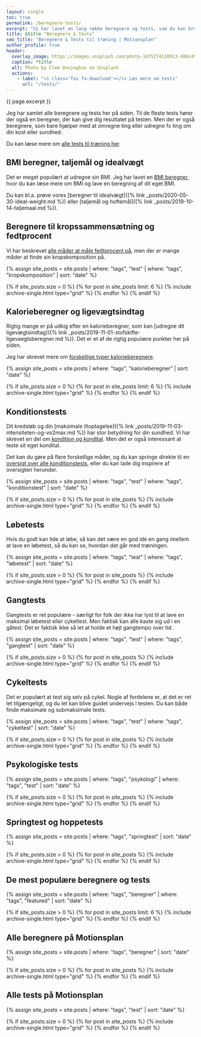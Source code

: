 ```yaml
---
layout: single
toc: true
permalink: /beregnere-tests/
excerpt: "Vi har lavet en lang række beregnere og tests, som du kan bruge i forbindelse med din træning. Se den samlede liste her. "
title: &title "Beregnere & Tests"
seo_title: "Beregnere & Tests til træning | Motionsplan"
author_profile: true
header:
  overlay_image: https://images.unsplash.com/photo-1475274110913-480c45d0e873?ixlib=rb-1.2.1&ixid=eyJhcHBfaWQiOjEyMDd9&auto=format&fit=crop&w=1960&q=5
  caption: *title
  alt: Photo by Clem Onojeghuo on Unsplash
  actions:
    - label: "<i class='fas fa-download'></i> Læs mere om tests"
      url: "/tests/"
---
```


{{ page.excerpt }}

Jeg har samlet alle beregnere og tests her på siden. Til de fleste tests hører der også en beregner, der kan give dig resultatet på testen. Men der er også beregnere, som bare hjælper med at omregne ting eller udregne fx ting om din kost eller sundhed.

Du kan læse mere om [alle tests til træning her](/tests/).

## BMI beregner, taljemål og idealvægt

Det er meget populært at udregne sin BMI. Jeg har lavet en [BMI beregner](/bmi/), hvor du kan læse mere om BMI og lave en beregning af dit eget BMI.

Du kan bl.a. prøve vores [beregner til idealvægt]({% link _posts/2020-05-30-ideal-weight.md %}) eller [taljemål og hoftemål]({% link _posts/2019-10-14-taljemaal.md %}).

## Beregnere til kropssammensætning og fedtprocent

Vi har beskrevet [alle måder at måle fedtprocent på](/maal-fedtprocent/), men der er mange måder at finde sin kropskomposition på.

{% assign site_posts = site.posts | where: "tags", "test" | where: "tags", "kropskomposition" | sort: "date" %}

<div class="feature__wrapper">

{% if site_posts.size > 0 %}
  {% for post in site_posts limit: 6 %}
    {% include archive-single.html type="grid" %}
  {% endfor %}
{% endif %}

</div>

## Kalorieberegner og ligevægtsindtag

Rigtig mange er på udkig efter en kalorieberegner, som kan [udregne dit ligevægtsindtag]({% link _posts/2019-11-01-stofskifte-ligevaegtsberegner.md %}). Det er et af de rigtig populære punkter her på siden.

Jeg har skrevet mere om [forskellige typer kalorieberegnere](/kalorieberegner/).

{% assign site_posts = site.posts | where: "tags", "kalorieberegner" | sort: "date" %}

<div class="feature__wrapper">

{% if site_posts.size > 0 %}
  {% for post in site_posts limit: 6 %}
    {% include archive-single.html type="grid" %}
  {% endfor %}
{% endif %}

</div>

## Konditionstests

Dit kredsløb og din [maksimale iltoptagelse]({% link _posts/2019-11-03-intensiteten-og-vo2max.md %}) har stor betydning for din sundhed. Vi har skrevet en del om [kondition og kondital](/kondital/). Men det er også interessant at teste sit eget kondital.

Det kan du gøre på flere forskellige måder, og du kan springe direkte til en [oversigt over alle konditionstests](/kondition/tests/), eller du kan lade dig inspirere af oversigten herunder.

{% assign site_posts = site.posts | where: "tags", "test" | where: "tags", "konditionstest" | sort: "date" %}

<div class="feature__wrapper">

{% if site_posts.size > 0 %}
  {% for post in site_posts %}
    {% include archive-single.html type="grid" %}
  {% endfor %}
{% endif %}

</div>

## Løbetests

Hvis du godt kan lide at løbe, så kan det være en god ide en gang imellem at lave en løbetest, så du kan se, hvordan det går med træningen.

{% assign site_posts = site.posts | where: "tags", "test" | where: "tags", "løbetest" | sort: "date" %}

<div class="feature__wrapper">

{% if site_posts.size > 0 %}
  {% for post in site_posts %}
    {% include archive-single.html type="grid" %}
  {% endfor %}
{% endif %}

</div>

## Gangtests

Gangtests er ret populære - særligt for folk der ikke har lyst til at lave en maksimal løbetest eller cykeltest. Men faktisk kan alle kaste sig ud i en gåtest. Det er faktisk ikke så let at holde et højt gangtempo over tid.

{% assign site_posts = site.posts | where: "tags", "test" | where: "tags", "gangtest" | sort: "date" %}

<div class="feature__wrapper">

{% if site_posts.size > 0 %}
  {% for post in site_posts %}
    {% include archive-single.html type="grid" %}
  {% endfor %}
{% endif %}

</div>

## Cykeltests

Det er populært at test sig selv på cykel. Nogle af fordelene er, at det er ret let tilgængeligt, og du let kan blive guidet undervejs i testen. Du kan både finde maksimale og submaksimale tests.

{% assign site_posts = site.posts | where: "tags", "test" | where: "tags", "cykeltest" | sort: "date" %}

<div class="feature__wrapper">

{% if site_posts.size > 0 %}
  {% for post in site_posts %}
    {% include archive-single.html type="grid" %}
  {% endfor %}
{% endif %}

</div>

## Psykologiske tests

{% assign site_posts = site.posts | where: "tags", "psykologi" | where: "tags", "test" | sort: "date" %}

<div class="feature__wrapper">

{% if site_posts.size > 0 %}
  {% for post in site_posts %}
    {% include archive-single.html type="grid" %}
  {% endfor %}
{% endif %}

</div>

## Springtest og hoppetests

{% assign site_posts = site.posts | where: "tags", "springtest" | sort: "date" %}

<div class="feature__wrapper">

{% if site_posts.size > 0 %}
  {% for post in site_posts %}
    {% include archive-single.html type="grid" %}
  {% endfor %}
{% endif %}

</div>

## De mest populære beregnere og tests

{% assign site_posts = site.posts | where: "tags", "beregner" | where: "tags", "featured" | sort: "date" %}

<div class="feature__wrapper">

{% if site_posts.size > 0 %}
  {% for post in site_posts limit: 6 %}
    {% include archive-single.html type="grid" %}
  {% endfor %}
{% endif %}

</div>

## Alle beregnere på Motionsplan

{% assign site_posts = site.posts | where: "tags", "beregner" | sort: "date" %}

<div class="feature__wrapper">

{% if site_posts.size > 0 %}
  {% for post in site_posts %}
    {% include archive-single.html type="grid" %}
  {% endfor %}
{% endif %}

</div>

## Alle tests på Motionsplan

{% assign site_posts = site.posts | where: "tags", "test" | sort: "date" %}

<div class="feature__wrapper">

{% if site_posts.size > 0 %}
  {% for post in site_posts %}
    {% include archive-single.html type="grid" %}
  {% endfor %}
{% endif %}

</div>

